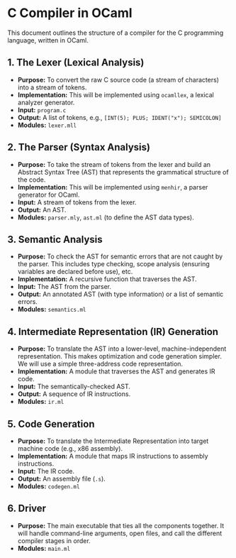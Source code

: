 # C Compiler in OCaml

This document outlines the structure of a compiler for the C programming language, written in OCaml.

## 1. The Lexer (Lexical Analysis)

*   **Purpose:** To convert the raw C source code (a stream of characters) into a stream of tokens.
*   **Implementation:** This will be implemented using `ocamllex`, a lexical analyzer generator.
*   **Input:** `program.c`
*   **Output:** A list of tokens, e.g., `[INT(5); PLUS; IDENT("x"); SEMICOLON]`
*   **Modules:** `lexer.mll`

## 2. The Parser (Syntax Analysis)

*   **Purpose:** To take the stream of tokens from the lexer and build an Abstract Syntax Tree (AST) that represents the grammatical structure of the code.
*   **Implementation:** This will be implemented using `menhir`, a parser generator for OCaml.
*   **Input:** A stream of tokens from the lexer.
*   **Output:** An AST.
*   **Modules:** `parser.mly`, `ast.ml` (to define the AST data types).

## 3. Semantic Analysis

*   **Purpose:** To check the AST for semantic errors that are not caught by the parser. This includes type checking, scope analysis (ensuring variables are declared before use), etc.
*   **Implementation:** A recursive function that traverses the AST.
*   **Input:** The AST from the parser.
*   **Output:** An annotated AST (with type information) or a list of semantic errors.
*   **Modules:** `semantics.ml`

## 4. Intermediate Representation (IR) Generation

*   **Purpose:** To translate the AST into a lower-level, machine-independent representation. This makes optimization and code generation simpler. We will use a simple three-address code representation.
*   **Implementation:** A module that traverses the AST and generates IR code.
*   **Input:** The semantically-checked AST.
*   **Output:** A sequence of IR instructions.
*   **Modules:** `ir.ml`

## 5. Code Generation

*   **Purpose:** To translate the Intermediate Representation into target machine code (e.g., x86 assembly).
*   **Implementation:** A module that maps IR instructions to assembly instructions.
*   **Input:** The IR code.
*   **Output:** An assembly file (`.s`).
*   **Modules:** `codegen.ml`

## 6. Driver

*   **Purpose:** The main executable that ties all the components together. It will handle command-line arguments, open files, and call the different compiler stages in order.
*   **Modules:** `main.ml`
